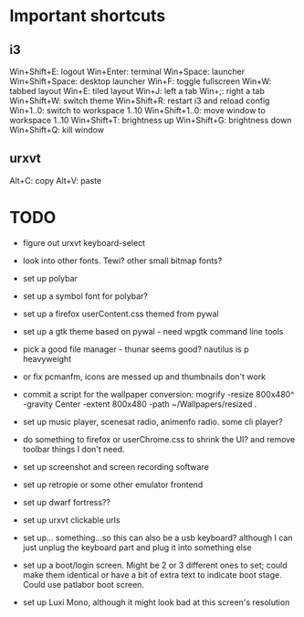 # Important shortcuts

## i3

Win+Shift+E: logout
Win+Enter: terminal
Win+Space: launcher
Win+Shift+Space: desktop launcher
Win+F: toggle fullscreen
Win+W: tabbed layout
Win+E: tiled layout
Win+J: left a tab
Win+;: right a tab
Win+Shift+W: switch theme
Win+Shift+R: restart i3 and reload config
Win+1..0: switch to workspace 1..10
Win+Shift+1..0: move window to workspace 1..10
Win+Shift+T: brightness up
Win+Shift+G: brightness down
Win+Shift+Q: kill window

## urxvt

Alt+C: copy
Alt+V: paste

# TODO

- figure out urxvt keyboard-select
- look into other fonts. Tewi? other small bitmap fonts?
- set up polybar
- set up a symbol font for polybar?
- set up a firefox userContent.css themed from pywal
- set up a gtk theme based on pywal - need wpgtk command line tools
- pick a good file manager - thunar seems good? nautilus is p heavyweight
- or fix pcmanfm, icons are messed up and thumbnails don't work
- commit a script for the wallpaper conversion:
  mogrify -resize 800x480^ -gravity Center -extent 800x480 -path ~/Wallpapers/resized *.*
- set up music player, scenesat radio, animenfo radio. some cli player?
- do something to firefox or userChrome.css to shrink the UI? and remove toolbar things I don't need.
- set up screenshot and screen recording software
- set up retropie or some other emulator frontend
- set up dwarf fortress??
- set up urxvt clickable urls

- set up... something...so this can also be a usb keyboard? although I can just unplug the keyboard part and plug it into something else

- set up a boot/login screen. Might be 2 or 3 different ones to set; could make them identical or have a bit of extra text to indicate boot stage. Could use patlabor boot screen.

- set up Luxi Mono, although it might look bad at this screen's resolution

